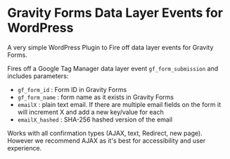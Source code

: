 # Gravity Forms Data Layer Events for WordPress
A very simple WordPress Plugin to Fire off data layer events for Gravity Forms.

Fires off a Google Tag Manager data layer event `gf_form_submission` and includes parameters: 

*  `gf_form_id`  : Form ID in Gravity Forms
*  `gf_form_name` : form name as it exists in Gravity Forms
*  `emailX` : plain text email. If there are multiple email fields on the form it will increment X and add a new key/value for each
* `emailX_hashed` : SHA-256 hashed version of the email

Works with all confirmation types (AJAX, text, Redirect, new page). However we recommend AJAX as it's best for accessibility and user experience.